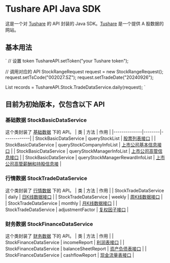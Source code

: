 # Tushare API Java SDK
这是一个对 [Tushare](https://tushare.pro/) 的 API 封装的 Java SDK。[Tushare](https://tushare.pro/) 是一个提供 A 股数据的网站。

## 基本用法
`
// 设置 token
TushareAPI.setToken("your Tushare token");

// 调用对应的 API
StockRangeRequest request = new StockRangeRequest();    
request.setTsCode("002027.SZ");
request.setTradeDate("20240926");

List<StockVolumePriceRecord> records = TushareAPI.Stock.TradeDataService.daily(request);
`

## 目前为初始版本，仅包含以下 API
### 基础数据 StockBasicDataService
这个类封装了 [基础数据](https://tushare.pro/document/2?doc_id=24) 下的 API。
| 类 | 方法 | 作用 |
|--------------|--------|-------------|
| StockBasicDataService | queryStockList | [股票列表接口](https://tushare.pro/document/2?doc_id=25) |
| StockBasicDataService | queryStockCompanyInfoList | [上市公司基本信息接口](https://tushare.pro/document/2?doc_id=112) |
| StockBasicDataService | queryStockManagerInfoList | [上市公司高管信息接口](https://tushare.pro/document/2?doc_id=193) |
| StockBasicDataService | queryStockManagerRewardInfoList | [上市公司高管薪酬和持股信息接](https://tushare.pro/document/2?doc_id=194) |

### 行情数据 StockTradeDataService
这个类封装了 [行情数据](https://tushare.pro/document/2?doc_id=15) 下的 API。
| 类 | 方法 | 作用 |
| StockTradeDataService | daily | [日K线数据接口](https://tushare.pro/document/2?doc_id=27) |
| StockTradeDataService | weekly | [周K线数据接口](https://tushare.pro/document/2?doc_id=144) |
| StockTradeDataService | monthly | [月K线数据接口](https://tushare.pro/document/2?doc_id=145) |
| StockTradeDataService | adjustmentFactor | [复权因子接口](https://tushare.pro/document/2?doc_id=28) |

### 财务数据 StockFinanceDataService
这个类封装了 [财务数据](https://tushare.pro/document/2?doc_id=16) 下的 API。
| 类 | 方法 | 作用 |
| StockFinanceDataService | incomeReport | [利润表接口](https://tushare.pro/document/2?doc_id=33) |
| StockFinanceDataService | balanceSheetReport | [资产负债表接口](https://tushare.pro/document/2?doc_id=36) |
| StockFinanceDataService | cashflowReport | [现金流量表接口](https://tushare.pro/document/2?doc_id=44) |
